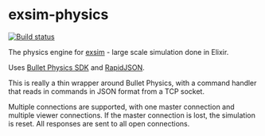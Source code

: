 # exsim-physics
[![Build status](https://travis-ci.org/snorristurluson/exsim-physics.svg?branch=master)](https://travis-ci.org/snorristurluson/exsim-physics/builds#)

The physics engine for [exsim](https://github.com/snorristurluson/exsim) - large scale simulation done in Elixir.

Uses [Bullet Physics SDK](https://github.com/bulletphysics/bullet3)
and [RapidJSON](http://rapidjson.org/index.html).

This is really a thin wrapper around Bullet Physics, with a
command handler that reads in commands in JSON format from
a TCP socket.

Multiple connections are supported, with one master connection
and multiple viewer connections. If the master connection is
lost, the simulation is reset. All responses are sent to all
open connections.
